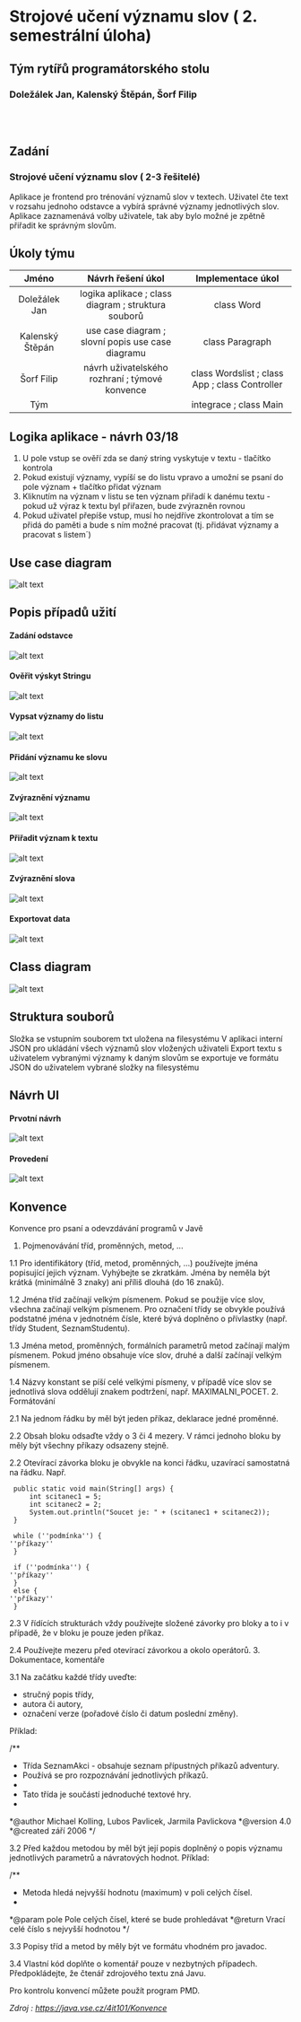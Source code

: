 # Strojové učení významu slov ( 2. semestrální úloha)
## Tým rytířů programátorského stolu
### Doležálek Jan, Kalenský Štěpán, Šorf Filip
<br/>
<br/>

## Zadání

### Strojové učení významu slov ( 2-3 řešitelé)
Aplikace je frontend pro trénování významů slov v textech. Uživatel čte text v rozsahu jednoho odstavce a vybírá správné významy jednotlivých slov. Aplikace zaznamenává volby uživatele, tak aby bylo možné je zpětně přiřadit ke správným slovům.

## Úkoly týmu
|     Jméno     |                Návrh řešení úkol                    |                  Implementace úkol             |
| :-----------: |:---------------------------------------------------:| :---------------------------------------------:|
| Doležálek Jan | logika aplikace ; class diagram ; struktura souborů |                  class Word                    |
|Kalenský Štěpán|  use case diagram ; slovní popis use case diagramu  |                class Paragraph                 |
|   Šorf Filip  |   návrh uživatelského rozhraní ; týmové konvence    | class Wordslist ; class App ; class Controller |
|       Tým     |                                                     |                integrace ; class Main          |

## Logika aplikace - návrh 03/18
1. U pole vstup se ověří zda se daný string vyskytuje v textu - tlačítko kontrola
2. Pokud existují významy, vypíší se do listu vpravo a umožní se psaní do pole význam + tlačítko přidat význam
3. Kliknutím na význam v listu se ten význam přiřadí k danému textu - pokud už výraz k textu byl přiřazen, bude zvýrazněn rovnou
4. Pokud uživatel přepíše vstup, musí ho nejdříve zkontrolovat a tím se přidá do paměti a bude s ním možné pracovat (tj. přidávat významy a pracovat s listem´)

## Use case diagram

![alt text](https://github.com/jdolezalek/Semestralka2/blob/master/res/UseCaseDiagram0.jpg "Logo Title Text 1")

## Popis případů užití

#### Zadání odstavce

![alt text](https://github.com/jdolezalek/Semestralka2/blob/master/res/Zadaniddstavce.jpg "Logo Title Text 1")

#### Ověřit výskyt Stringu

![alt text](https://github.com/jdolezalek/Semestralka2/blob/master/res/OveritVyskytStringu.jpg "Logo Title Text 1")

#### Vypsat významy do listu

![alt text](https://github.com/jdolezalek/Semestralka2/blob/master/res/Vypsatvyznamydolistu.jpg "Logo Title Text 1")

#### Přidání významu ke slovu

![alt text](https://github.com/jdolezalek/Semestralka2/blob/master/res/PridaniVyznamukeslovu.jpg "Logo Title Text 1")

#### Zvýraznění významu

![alt text](https://github.com/jdolezalek/Semestralka2/blob/master/res/Zvyraznenivyznamu.jpg "Logo Title Text 1")

#### Přiřadit význam k textu

![alt text](https://github.com/jdolezalek/Semestralka2/blob/master/res/Priraditvyznamktextu.jpg "Logo Title Text 1")

#### Zvýraznění slova

![alt text](https://github.com/jdolezalek/Semestralka2/blob/master/res/Zvyraznenislova.jpg "Logo Title Text 1")

#### Exportovat data

![alt text](https://github.com/jdolezalek/Semestralka2/blob/master/res/ExportovatData.jpg "Logo Title Text 1")


## Class diagram

![alt text](https://github.com/jdolezalek/Semestralka2/blob/master/res/ClassDiagram0.jpg "Logo Title Text 1")

## Struktura souborů
Složka se vstupním souborem txt uložena na filesystému
V aplikaci interní JSON pro ukládání všech významů slov vložených uživateli
Export textu s uživatelem vybranými významy k daným slovům se exportuje ve formátu JSON do uživatelem vybrané složky na filesystému

## Návrh UI

#### Prvotní návrh

![alt text](https://github.com/jdolezalek/Semestralka2/blob/master/res/PrvotniNavrhUI.png "Logo Title Text 1")

#### Provedení

![alt text](https://github.com/jdolezalek/Semestralka2/blob/master/res/NavrhDesign.png "Logo Title Text 1")

## Konvence

Konvence pro psaní a odevzdávání programů v Javě
1. Pojmenovávání tříd, proměnných, metod, ...

1.1 Pro identifikátory (tříd, metod, proměnných, ...) používejte jména popisující jejich význam. Vyhýbejte se zkratkám. Jména by neměla být krátká (minimálně 3 znaky) ani příliš dlouhá (do 16 znaků).

1.2 Jména tříd začínají velkým písmenem. Pokud se použije více slov, všechna začínají velkým písmenem. Pro označení třídy se obvykle používá podstatné jména v jednotném čísle, které bývá doplněno o přívlastky (např. třídy Student, SeznamStudentu).

1.3 Jména metod, proměnných, formálních parametrů metod začínají malým písmenem. Pokud jméno obsahuje více slov, druhé a další začínají velkým písmenem.

1.4 Názvy konstant se píší celé velkými písmeny, v případě více slov se jednotlivá slova oddělují znakem podtržení, např. MAXIMALNI_POCET.
2. Formátování

2.1 Na jednom řádku by měl být jeden příkaz, deklarace jedné proměnné.

2.2 Obsah bloku odsaďte vždy o 3 či 4 mezery. V rámci jednoho bloku by měly být všechny příkazy odsazeny stejně.

2.2 Otevírací závorka bloku je obvykle na konci řádku, uzavírací samostatná na řádku. Např.

     public static void main(String[] args) {
         int scitanec1 = 5;
         int scitanec2 = 2;
         System.out.println("Soucet je: " + (scitanec1 + scitanec2));
     }

     while (''podmínka'') {
 	''příkazy''
     }

     if (''podmínka'') {
 	''příkazy''
     }
     else {
 	''příkazy''
     }

2.3 V řídících strukturách vždy používejte složené závorky pro bloky a to i v případě, že v bloku je pouze jeden příkaz.

2.4 Používejte mezeru před otevírací závorkou a okolo operátorů.
3. Dokumentace, komentáře

3.1 Na začátku každé třídy uveďte:

- stručný popis třídy,
- autora či autory,
- označení verze (pořadové číslo či datum poslední změny).

Příklad:

 /**
 *  Třída SeznamAkci - obsahuje seznam přípustných příkazů adventury.
 *  Používá se pro rozpoznávání jednotlivých příkazů.
 *
 *  Tato třída je součástí jednoduché textové hry.
 *
 *@author     Michael Kolling, Lubos Pavlicek, Jarmila Pavlickova
 *@version    4.0
 *@created    září 2006
 */

3.2 Před každou metodou by měl být její popis doplněný o popis významu jednotlivých parametrů a návratových hodnot. Příklad:

 /**
 * Metoda hledá nejvyšší hodnotu (maximum) v poli celých čísel.
 *
 *@param pole Pole celých čísel, které se bude prohledávat
 *@return Vrací celé číslo s nejvyšší hodnotou
 */

3.3 Popisy tříd a metod by měly být ve formátu vhodném pro javadoc.

3.4 Vlastní kód doplňte o komentář pouze v nezbytných případech. Předpokládejte, že čtenář zdrojového textu zná Javu.

Pro kontrolu konvencí můžete použít program PMD.

*Zdroj : https://java.vse.cz/4it101/Konvence*




